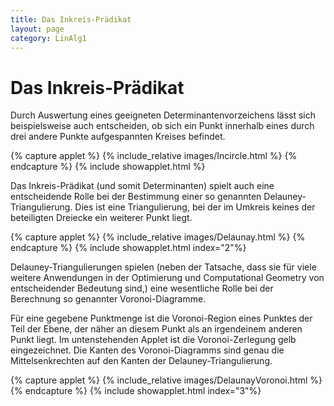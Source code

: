 ```yaml
---
title: Das Inkreis-Prädikat
layout: page
category: LinAlg1
---
```

# Das Inkreis-Prädikat
Durch Auswertung eines geeigneten Determinantenvorzeichens lässt sich beispielsweise auch entscheiden, ob sich ein Punkt innerhalb eines durch drei andere Punkte aufgespannten Kreises befindet.

{% capture applet %} {% include_relative images/Incircle.html %} {% endcapture %}
{% include showapplet.html %}

Das Inkreis-Prädikat (und somit Determinanten) spielt auch eine entscheidende Rolle bei der Bestimmung einer so genannten Delauney-Triangulierung. Dies ist eine Triangulierung, bei der im Umkreis keines der beteiligten Dreiecke ein weiterer Punkt liegt.

{% capture applet %} {% include_relative images/Delaunay.html %} {% endcapture %}
{% include showapplet.html index="2"%}

Delauney-Triangulierungen spielen (neben der Tatsache, dass sie für viele weitere Anwendungen in der Optimierung und Computational Geometry von entscheidender Bedeutung sind,) eine wesentliche Rolle bei der Berechnung so genannter Voronoi-Diagramme.

Für eine gegebene Punktmenge ist die Voronoi-Region eines Punktes der Teil der Ebene, der näher an diesem Punkt als an irgendeinem anderen Punkt liegt. Im untenstehenden Applet ist die Voronoi-Zerlegung gelb eingezeichnet. Die Kanten des Voronoi-Diagramms sind genau die Mittelsenkrechten auf den Kanten der Delauney-Triangulierung.

{% capture applet %} {% include_relative images/DelaunayVoronoi.html %} {% endcapture %}
{% include showapplet.html index="3"%}
